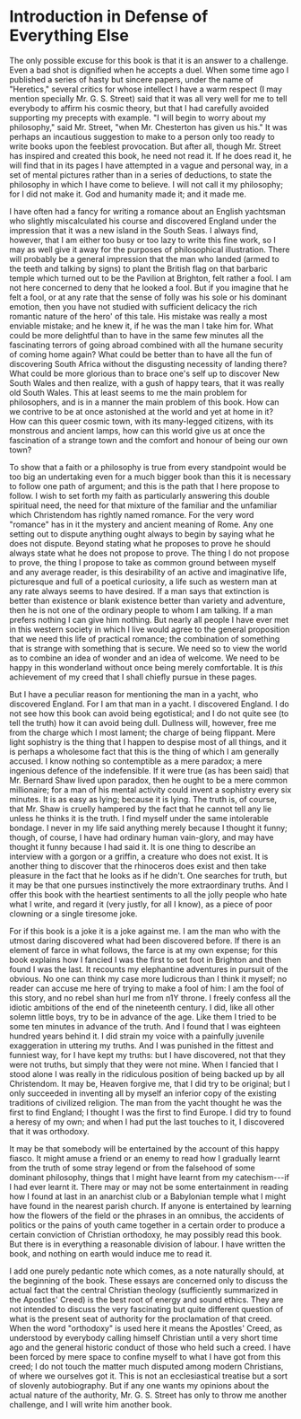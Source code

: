 # Introduction in Defense of Everything Else

The only possible excuse for this book is that it is an answer to a challenge. Even a bad shot is dignified when he accepts a duel. When some time ago I published a series of hasty but sincere papers, under the name of "Heretics," several critics for whose intellect I have a warm respect (I may mention specially Mr. G. S. Street) said that it was all very well for me to tell everybody to affirm his cosmic theory, but that I had carefully avoided supporting my precepts with example. "I will begin to worry about my philosophy," said Mr. Street, "when Mr. Chesterton has given us his." It was perhaps an incautious suggestion to make to a person only too ready to write books upon the feeblest provocation. But after all, though Mr. Street has inspired and created this book, he need not read it. If he does read it, he will find that in its pages I have attempted in a vague and personal way, in a set of mental pictures rather than in a series of deductions, to state the philosophy in which I have come to believe. I will not call it my philosophy; for I did not make it. God and humanity made it; and it made me.

I have often had a fancy for writing a romance about an English yachtsman who slightly miscalculated his course and discovered England under the impression that it was a new island in the South Seas. I always find, however, that I am either too busy or too lazy to write this fine work, so I may as well give it away for the purposes of philosophical illustration. There will probably be a general impression that the man who landed (armed to the teeth and talking by signs) to plant the British flag on that barbaric temple which turned out to be the Pavilion at Brighton, felt rather a fool. I am not here concerned to deny that he looked a fool. But if you imagine that he felt a fool, or at any rate that the sense of folly was his sole or his dominant emotion, then you have not studied with sufficient delicacy the rich romantic nature of the hero' of this tale. His mistake was really a most enviable mistake; and he knew it, if he was the man I take him for. What could be more delightful than to have in the same few minutes all the fascinating terrors of going abroad combined with all the humane security of coming home again? What could be better than to have all the fun of discovering South Africa without the disgusting necessity of landing there? What could be more glorious than to brace one's self up to discover New South Wales and then realize, with a gush of happy tears, that it was really old South Wales. This at least seems to me the main problem for philosophers, and is in a manner the main problem of this book. How can we contrive to be at once astonished at the world and yet at home in it? How can this queer cosmic town, with its many-legged citizens, with its monstrous and ancient lamps, how can this world give us at once the fascination of a strange town and the comfort and honour of being our own town?

To show that a faith or a philosophy is true from every standpoint would be too big an undertaking even for a much bigger book than this it is necessary to follow one path of argument; and this is the path that I here propose to follow. I wish to set forth my faith as particularly answering this double spiritual need, the need for that mixture of the familiar and the unfamiliar which Christendom has rightly named romance. For the very word "romance" has in it the mystery and ancient meaning of Rome. Any one setting out to dispute anything ought always to begin by saying what he does not dispute. Beyond stating what he proposes to prove he should always state what he does not propose to prove. The thing I do not propose to prove, the thing I propose to take as common ground between myself and any average reader, is this desirability of an active and imaginative life, picturesque and full of a poetical curiosity, a life such as western man at any rate always seems to have desired. If a man says that extinction is better than existence or blank existence better than variety and adventure, then he is not one of the ordinary people to whom I am talking. If a man prefers nothing I can give him nothing. But nearly all people I have ever met in this western society in which I live would agree to the general proposition that we need this life of practical romance; the combination of something that is strange with something that is secure. We need so to view the world as to combine an idea of wonder and an idea of welcome. We need to be happy in this wonderland without once being merely comfortable. It is *this* achievement of my creed that I shall chiefly pursue in these pages.

But I have a peculiar reason for mentioning the man in a yacht, who discovered England. For I am that man in a yacht. I discovered England. I do not see how this book can avoid being egotistical; and I do not quite see (to tell the truth) how it can avoid being dull. Dullness will, however, free me from the charge which I most lament; the charge of being flippant. Mere light sophistry is the thing that I happen to despise most of all things, and it is perhaps a wholesome fact that this is the thing of which I am generally accused. I know nothing so contemptible as a mere paradox; a mere ingenious defence of the indefensible. If it were true (as has been said) that Mr. Bernard Shaw lived upon paradox, then he ought to be a mere common millionaire; for a man of his mental activity could invent a sophistry every six minutes. It is as easy as lying; because it is lying. The truth is, of course, that Mr. Shaw is cruelly hampered by the fact that he cannot tell any lie unless he thinks it is the truth. I find myself under the same intolerable bondage. I never in my life said anything merely because I thought it funny; though, of course, I have had ordinary human vain-glory, and may have thought it funny because I had said it. It is one thing to describe an interview with a gorgon or a griffin, a creature who does not exist. It is another thing to discover that the rhinoceros does exist and then take pleasure in the fact that he looks as if he didn't. One searches for truth, but it may be that one pursues instinctively the more extraordinary truths. And I offer this book with the heartiest sentiments to all the jolly people who hate what I write, and regard it (very justly, for all I know), as a piece of poor clowning or a single tiresome joke.

For if this book is a joke it is a joke against me. I am the man who with the utmost daring discovered what had been discovered before. If there is an element of farce in what follows, the farce is at my own expense; for this book explains how I fancied I was the first to set foot in Brighton and then found I was the last. It recounts my elephantine adventures in pursuit of the obvious. No one can think my case more ludicrous than I think it myself; no reader can accuse me here of trying to make a fool of him: I am the fool of this story, and no rebel shan hurl me from n1Y throne. I freely confess all the idiotic ambitions of the end of the nineteenth century. I did, like all other solemn little boys, try to be in advance of the age. Like them I tried to be some ten minutes in advance of the truth. And I found that I was eighteen hundred years behind it. I did strain my voice with a painfully juvenile exaggeration in uttering my truths. And I was punished in the fittest and funniest way, for I have kept my truths: but I have discovered, not that they were not truths, but simply that they were not mine. When I fancied that I stood alone I was really in the ridiculous position of being backed up by all Christendom. It may be, Heaven forgive me, that I did try to be original; but I only succeeded in inventing all by myself an inferior copy of the existing traditions of civilized religion. The man from the yacht thought he was the first to find England; I thought I was the first to find Europe. I did try to found a heresy of my own; and when I had put the last touches to it, I discovered that it was orthodoxy.

It may be that somebody will be entertained by the account of this happy fiasco. It might amuse a friend or an enemy to read how I gradually learnt from the truth of some stray legend or from the falsehood of some dominant philosophy, things that I might have learnt from my catechism---if I had ever learnt it. There may or may not be some entertainment in reading how I found at last in an anarchist club or a Babylonian temple what I might have found in the nearest parish church. If anyone is entertained by learning how the flowers of the field or the phrases in an omnibus, the accidents of politics or the pains of youth came together in a certain order to produce a certain conviction of Christian orthodoxy, he may possibly read this book. But there is in everything a reasonable division of labour. I have written the book, and nothing on earth would induce me to read it.

I add one purely pedantic note which comes, as a note naturally should, at the beginning of the book. These essays are concerned only to discuss the actual fact that the central Christian theology (sufficiently summarized in the Apostles' Creed) is the best root of energy and sound ethics. They are not intended to discuss the very fascinating but quite different question of what is the present seat of authority for the proclamation of that creed. When the word "orthodoxy" is used here it means the Apostles' Creed, as understood by everybody calling himself Christian until a very short time ago and the general historic conduct of those who held such a creed. I have been forced by mere space to confine myself to what I have got from this creed; I do not touch the matter much disputed among modern Christians, of where we ourselves got it. This is not an ecclesiastical treatise but a sort of slovenly autobiography. But if any one wants my opinions about the actual nature of the authority, Mr. G. S. Street has only to throw me another challenge, and I will write him another book.

